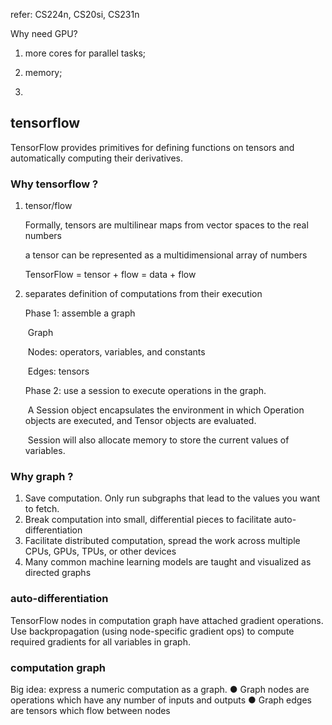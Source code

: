 refer: CS224n, CS20si, CS231n



Why need GPU?

1) more cores for parallel tasks; 

2) memory; 

3) 



## tensorflow

TensorFlow provides primitives for defining functions on tensors and automatically computing their derivatives.



### Why tensorflow ?

1. tensor/flow

   Formally, tensors are multilinear maps from vector spaces to the real numbers

   a tensor can be represented as a multidimensional array of numbers

   

   TensorFlow = tensor + flow = data + flow 

2. separates definition of computations from their execution

   Phase 1: assemble a graph

   ​	Graph

   ​	Nodes: operators, variables, and constants

   ​	Edges: tensors

   Phase 2: use a session to execute operations in the graph.

   ​	A Session object encapsulates the environment in which Operation objects are executed, and Tensor objects are evaluated.

   ​	Session will also allocate memory to store the current values of variables.

### Why graph ?

1. Save computation. Only run subgraphs that lead to the values you want to fetch.
2. Break computation into small, differential pieces to facilitate auto-differentiation
3. Facilitate distributed computation, spread the work across multiple CPUs, GPUs, TPUs, or other devices
4. Many common machine learning models are taught and visualized as directed graphs



### auto-differentiation

TensorFlow nodes in computation graph have attached gradient operations.
Use backpropagation (using node-specific gradient ops) to compute required gradients for all variables in graph.



### computation graph

Big idea: express a numeric computation as a graph.
● Graph nodes are operations which have any number of inputs and outputs
● Graph edges are tensors which flow between nodes



















